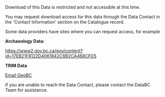 Download of this Data is restricted and not accessible at this time.

You may request download access for this data through the Data Contact in the 'Contact Information' section on the Catalogue record.

Some data providers have sites where you can request access, for example

__Archaeology Data:__

https://www2.gov.bc.ca/gov/content?id=17EB21F8122D4061842C6B2CA468CFD5

__TRIM Data__

[Email GeoBC](mailto:GeoBCInfo@gov.bc.ca)

If you are unable to reach the Data Contact, please contact the DataBC Team for assistance.
